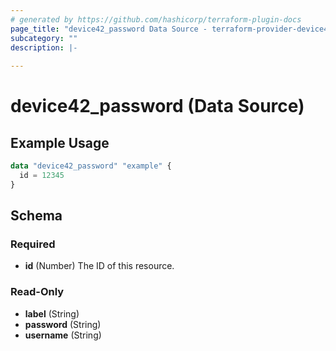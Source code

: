 ```yaml
---
# generated by https://github.com/hashicorp/terraform-plugin-docs
page_title: "device42_password Data Source - terraform-provider-device42"
subcategory: ""
description: |-
  
---
```


# device42_password (Data Source)



## Example Usage

```terraform
data "device42_password" "example" {
  id = 12345
}
```

<!-- schema generated by tfplugindocs -->
## Schema

### Required

- **id** (Number) The ID of this resource.

### Read-Only

- **label** (String)
- **password** (String)
- **username** (String)


